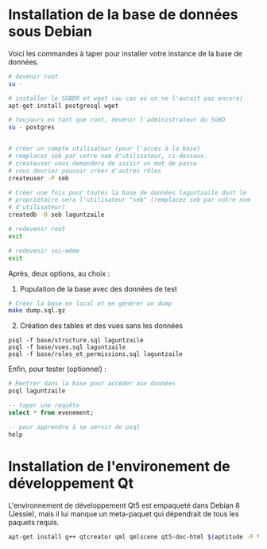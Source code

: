 # Installation de la base de données sous Debian

Voici les commandes à taper pour installer votre instance de la base de données.

```bash
# devenir root
su -

# installer le SGBDR et wget (au cas où on ne l'aurait pas encore)
apt-get install postgresql wget

# toujours en tant que root, devenir l'administrateur du SGBD
su - postgres


# créer un compte utilisateur (pour l'accès à la base)
# remplacez seb par votre nom d'utilisateur, ci-dessous.
# createuser vous demandera de saisir un mot de passe
# vous devriez pouvoir créer d'autres rôles
createuser -P seb

# Créer une fois pour toutes la base de données laguntzaile dont le
# propriétaire sera l'utilisateur "seb" (remplacez seb par votre nom
# d'utilisateur)
createdb -O seb laguntzaile

# redevenir root
exit

# redevenir soi-même
exit
```

Après, deux options, au choix :

1. Population de la base avec des données de test

```bash
# Créer la base en local et en générer un dump
make dump.sql.gz
```

2. Création des tables et des vues sans les données

```
psql -f base/structure.sql laguntzaile
psql -f base/vues.sql laguntzaile
psql -f base/roles_et_permissions.sql laguntzaile
```

Enfin, pour tester (optionnel) :

```Bash
# Rentrer dans la base pour accéder aux données
psql laguntzaile
```

```SqlPostgresql
-- taper une requête
select * from evenement;

-- pour apprendre à se servir de psql
help
```


# Installation de l'environement de développement Qt

L'environnement de développement Qt5 est empaqueté dans Debian 8 (Jessie), mais il lui manque un meta-paquet qui dépendrait de tous les paquets requis.

```Bash
apt-get install g++ qtcreator qml qmlscene qt5-doc-html $(aptitude -F %p search '?source-version(5.3.2) ?architecture(amd64) !~i ?name(qt) !?name(dbg)') 
```
